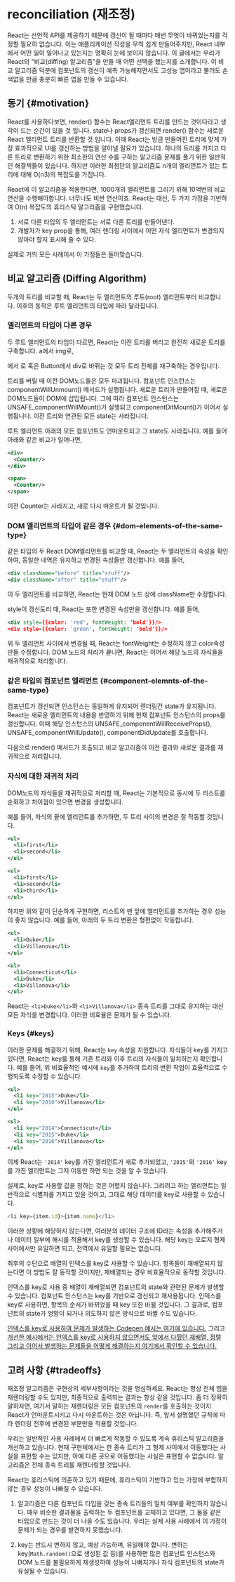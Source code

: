 # reconciliation (재조정)

React는 선언적 API를 제공하기 때문에 갱신이 될 때마다 매번 무엇이 바뀌었는지를 걱정할 필요하 없습니다. 이는 애플리케이션 작성을 무척 쉽게 만들어주지만, React 내부에서 어떤 일이 일어나고 있는지는 명확히 눈에 보이지 않습니다. 이 글에서는 우리가 React의 "비교(diffing) 알고리즘"을 만들 때 어떤 선택을 했는지를 소개합니다. 이 비교 알고리즘 덕분에 컴포넌트의 갱신이 예측 가능해지면서도 고성능 앱이라고 불러도 손색없을 만큼 충분히 빠른 앱을 만들 수 있습니다.

## 동기 {#motivation}

React를 사용하다보면, render() 함수는 React엘리먼트 트리를 만드는 것이다라고 생각이 드는 순간이 있을 것 입니다. state나 props가 갱신되면 render() 함수는 새로운 React 엘리먼트 트리를 반환할 것 입니다. 이때 React는 방금 만들어진 트리에 맞게 가장 효과적으로 UI를 갱신하는 방법을 알아낼 필요가 있습니다. 하나의 트리를 가지고 다른 트리로 변환하기 위한 최소한의 연산 수를 구하는 알고리즘 문제를 풀기 위한 일반적인 해결책들이 있습니다. 하지만 이러한 최첨단의 알고리즘도 n개의 엘리먼트가 있는 트리에 대해 O(n3)의 복잡도를 가집니다.

React에 이 알고리즘을 적용한다면, 1000개의 엘리먼트를 그리기 위해 10억번의 비교 연산을 수행해야합니다. 너무나도 비싼 연산이죠. React는 대신, 두 가지 가정을 기반하여 O(n) 복잡도의 휴리스틱 알고리즘을 구현했습니다.

1. 서로 다른 타입의 두 엘리먼트는 서로 다른 트리를 만들어낸다.
2. 개발자가 key prop을 통해, 여러 렌더링 사이에서 어떤 자식 엘리먼트가 변경되지 않아야 할지 표시해 줄 수 있다.

실제로 거의 모든 사례이서 이 가정들은 들어맞습니다.

## 비교 알고리즘 (Diffing Algorithm)

두개의 트리를 비교할 때, React는 두 엘리먼트의 루트(root) 엘리먼트부터 비교합니다. 이후의 동작은 루트 엘리먼트의 타입에 따라 달라집니다.

### 엘리먼트의 타입이 다른 경우

두 루트 엘리먼트의 타입이 다르면, React는 이전 트리를 버리고 완전히 새로운 트리를 구축합니다. a에서 img로, <Article>에서 <Comment>로 혹은 Button에서 div로 바뀌는 것 모두 트리 전체를 재구축하는 경우입니다.

트리를 버릴 때 이전 DOM노드들은 모두 파괴됩니다. 컴포넌트 인스턴스는 componentWillUnmount() 메서드가 실행됩니다. 새로운 트리가 만들어질 때, 새로운 DOM노드들이 DOM에 삽입됩니다. 그에 따라 컴포넌트 인스턴스는 UNSAFE_componentWillMount()가 실행되고 componentDitMount()가 이어서 실행됩니다. 이전 트리와 연관된 모든 state는 사라집니다.

루트 엘리먼트 아래의 모든 컴포넌트도 언마운트되고 그 state도 사라집니다. 예를 들어 아래와 같은 비교가 일어나면,

```xml
<div>
  <Counter/>
</div>

<span>
  <Counter/>
</span>
```

이전 Counter는 사라지고, 새로 다시 마운트가 될 것입니다.

### DOM 엘리먼트의 타입이 같은 경우 {#dom-elements-of-the-same-type}

같은 타입의 두 React DOM엘리먼트를 비교할 때, React는 두 엘리먼트의 속성을 확인하여, 동일한 내역은 유지하고 변경된 속성들만 갱신합니다. 예를 들어,

```xml
<div className="before" title="stuff"/>
<div className="after" title="stuff"/>
```

이 두 엘리먼트를 비교하면, React는 현재 DOM 노드 상에 className만 수정합니다.

style이 갱신도리 때, React는 또한 변경된 속성만을 갱신합니다. 예를 들어,

```xml
<div style={{color: 'red', fontWeight: 'bold'}}/>
<div style={{color: 'green', fontWeight: 'bold'}}/>
```

위 두 엘리먼트 사이에서 변경될 때, React는 fontWeight는 수정하지 않고 color속성 만들 수정합니다. DOM 노드의 처리가 끝나면, React는 이어서 해당 노드의 자식들을 재귀적으로 처리합니다.

### 같은 타입의 컴포넌트 엘리먼트 {#component-elemnts-of-the-same-type}

컴포넌트가 갱신되면 인스턴스는 동일하게 유지되어 렌더링간 state가 유지됩니다. React는 새로운 엘리먼트의 내용을 반영하기 위해 현재 컴포넌트 인스턴스의 props를 갱신합니다. 이때 해당 인스턴스의 UNSAFE_componentWillReceiveProps(), UNSAFE_componentWillUpdate(), componentDidUpdate를 호출합니다.

다음으로 render() 메서드가 호출되고 비교 알고리즘이 이전 결과와 새로운 결과를 재귀적으로 처리합니다.

### 자식에 대한 재귀적 처리

DOM노드의 자식들을 재귀적으로 처리할 때, React는 기본적으로 동시에 두 리스트를 순회하고 차이점이 있으면 변경을 생성합니다.

예를 들어, 자식의 끝에 엘리먼트를 추가하면, 두 트리 사이의 변경은 잘 작동할 것입니다.

```xml
<ul>
  <li>first</li>
  <li>second</li>
</ul>

<ul>
  <li>first</li>
  <li>second</li>
  <li>third</li>
</ul>
```

하지만 위와 같이 단순하게 구현하면, 리스트의 맨 앞에 엘리먼트를 추가하는 경우 성능이 좋지 않습니다. 예를 들어, 아래의 두 트리 변환은 형편없이 작동합니다.

```xml
<ul>
  <li>Duke</li>
  <li>Villanova</li>
</ul>

<ul>
  <li>Connecticut</li>
  <li>Duke</li>
  <li>Villanova</li>
</ul>
```

React는 `<li>Duke</li>`와 `<li>Villanova</li>` 종속 트리를 그대로 유지하는 대신 모든 자식을 변경합니다. 이러한 비효율은 문제가 될 수 있습니다.

### Keys {#keys}

이러한 문제를 해결하기 위해, React는 `key` 속성을 지원합니다. 자식들이 key를 가지고 있다면, React는 key를 통해 기존 트리와 이후 트리의 자식들이 일치하는지 확인합니다. 예를 들어, 위 비효율적인 예시에 `key`를 추가하여 트리의 변환 작업이 효율적으로 수행되도록 수정할 수 있습니다.

```xml
<ul>
  <li key="2015">Duke</li>
  <li key="2016">Villanova</li>
</ul>

<ul>
  <li key="2014">Connecticut</li>
  <li key="2015">Duke</li>
  <li key="2016">Villanova</li>
</ul>
```

이제 React는 `'2014'` key를 가진 엘리먼트가 새로 추가되었고, `'2015'`와 `'2016'` key를 가진 엘리먼트는 그저 이동만 하면 되는 것을 알 수 있습니다.

실제로, key로 사용할 값을 정하는 것은 어렵지 않습니다. 그리려고 하는 엘리먼트는 일반적으로 식별자를 가지고 있을 것이고, 그대로 해당 데이터를 key로 사용할 수 있습니다.

```js
<li key={item.id}>{item.name}</li>
```

이러한 상황에 해당하지 않는다면, 여러분의 데이터 구조에 ID라는 속성을 추가해주거나 데이터 일부에 해시를 적용해서 key를 생성할 수 있습니다. 해당 key는 오로지 형제 사이에서만 유일하면 되고, 전역에서 유일할 필요는 없습니다.

최후의 수단으로 배열의 인덱스를 key로 사용할 수 있습니다. 항목들이 재배열되지 않는다면 이 방법도 잘 동작할 것이지만, 재배열되는 경우 비효율적으로 동작할 것입니다.

인덱스를 key로 사용 중 배열이 재배열되면 컴포넌트의 state와 관련된 문제가 발생할 수 있습니다. 컴포넌트 인스턴스는 key를 기반으로 갱신되고 재사용됩니다. 인덱스를 key로 사용하면, 항목의 순서가 바뀌었을 때 key 또한 바뀔 것입니다. 그 결과로, 컴포넌트의 state가 엉망이 되거나 의도하지 않은 방식으로 바뀔 수도 있습니다.

[인덱스를 key로 사용하여 문제가 발생하는 Codepen 예시는 여기에 있습니다.](codepen://reconciliation/index-used-as-key) 그리고 [개선한 예시에서는 인덱스를 key로 사용하지 않으면서도 앞에서 다뤘던 재배열, 정렬 그리고 이어서 발생하는 문제들을 어떻게 해결하는지 여기에서 확인할 수 있습니다.](codepen://reconciliation/no-index-used-as-key)

## 고려 사항 {#tradeoffs}

재조정 알고리즘은 구현상의 세부사항이라는 것을 명심하세요. React는 항상 전체 앱을 재렌더링할 수도 있지만, 최종적으로 출력되는 결과는 항상 같을 것입니다. 좀 더 정확히 말하자면, 여기서 말하는 재렌더링은 모든 컴포넌트의 `render`를 호출하는 것이지 React가 언마운트시키고 다시 마운트하는 것은 아닙니다.
즉, 앞서 설명했던 규칙에 따라 렌더링 전후에 변경된 부분만을 적용할 것입니다.

우리는 일반적인 사용 사례에서 더 빠르게 작동할 수 있도록 계속 휴리스틱 알고리즘을 개선하고 있습니다. 현재 구현체에서는 한 종속 트리가 그 형제 사이에서 이동했다는 사실을 표현할 수는 있지만, 아예 다른 곳으로 이동했다는 사실은 표현할 수 없습니다. 알고리즘은 전체 종속 트리를 재렌더링할 것입니다.

React는 휴리스틱에 의존하고 있기 때문에, 휴리스틱이 기반하고 있는 가정에 부합하지 않는 경우 성능이 나빠질 수 있습니다.

1. 알고리즘은 다른 컴포넌트 타입을 갖는 종속 트리들의 일치 여부를 확인하지 않습니다. 매우 비슷한 결과물을 출력하는 두 컴포넌트를 교체하고 있다면, 그 둘을 같은 타입으로 만드는 것이 더 나을 수도 있습니다. 우리는 실제 사용 사례에서 이 가정이 문제가 되는 경우를 발견하지 못했습니다.

2. key는 반드시 변하지 않고, 예상 가능하며, 유일해야 합니다. 변하는 key(`Math.random()`으로 생성된 값 등)를 사용하면 많은 컴포넌트 인스턴스와 DOM 노드를 불필요하게 재생성하여 성능이 나빠지거나 자식 컴포넌트의 state가 유실될 수 있습니다.
